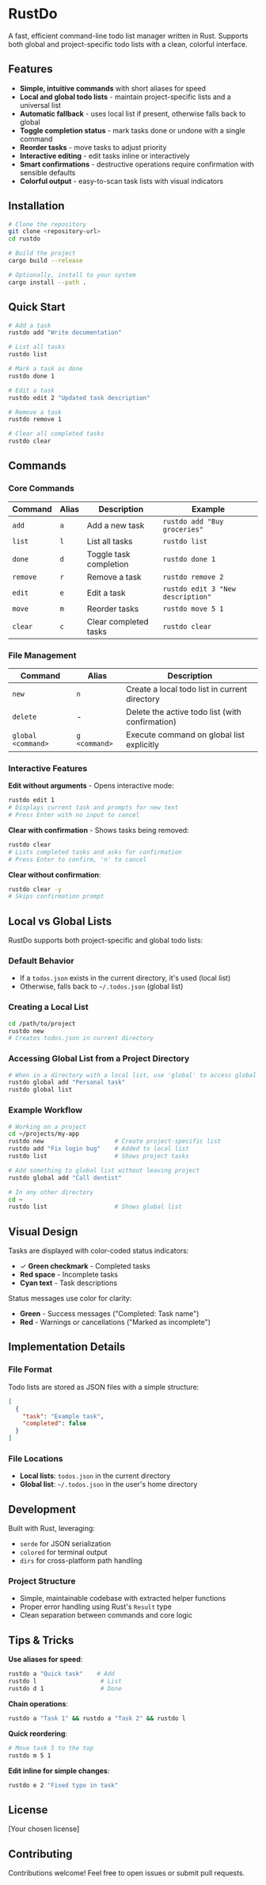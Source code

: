 # RustDo

A fast, efficient command-line todo list manager written in Rust. Supports both global and project-specific todo lists with a clean, colorful interface.

## Features

- **Simple, intuitive commands** with short aliases for speed
- **Local and global todo lists** - maintain project-specific lists and a universal list
- **Automatic fallback** - uses local list if present, otherwise falls back to global
- **Toggle completion status** - mark tasks done or undone with a single command
- **Reorder tasks** - move tasks to adjust priority
- **Interactive editing** - edit tasks inline or interactively
- **Smart confirmations** - destructive operations require confirmation with sensible defaults
- **Colorful output** - easy-to-scan task lists with visual indicators

## Installation

```bash
# Clone the repository
git clone <repository-url>
cd rustdo

# Build the project
cargo build --release

# Optionally, install to your system
cargo install --path .
```

## Quick Start

```bash
# Add a task
rustdo add "Write documentation"

# List all tasks
rustdo list

# Mark a task as done
rustdo done 1

# Edit a task
rustdo edit 2 "Updated task description"

# Remove a task
rustdo remove 1

# Clear all completed tasks
rustdo clear
```

## Commands

### Core Commands

| Command | Alias | Description | Example |
|---------|-------|-------------|---------|
| `add` | `a` | Add a new task | `rustdo add "Buy groceries"` |
| `list` | `l` | List all tasks | `rustdo list` |
| `done` | `d` | Toggle task completion | `rustdo done 1` |
| `remove` | `r` | Remove a task | `rustdo remove 2` |
| `edit` | `e` | Edit a task | `rustdo edit 3 "New description"` |
| `move` | `m` | Reorder tasks | `rustdo move 5 1` |
| `clear` | `c` | Clear completed tasks | `rustdo clear` |

### File Management

| Command | Alias | Description |
|---------|-------|-------------|
| `new` | `n` | Create a local todo list in current directory |
| `delete` | - | Delete the active todo list (with confirmation) |
| `global <command>` | `g <command>` | Execute command on global list explicitly |

### Interactive Features

**Edit without arguments** - Opens interactive mode:
```bash
rustdo edit 1
# Displays current task and prompts for new text
# Press Enter with no input to cancel
```

**Clear with confirmation** - Shows tasks being removed:
```bash
rustdo clear
# Lists completed tasks and asks for confirmation
# Press Enter to confirm, 'n' to cancel
```

**Clear without confirmation**:
```bash
rustdo clear -y
# Skips confirmation prompt
```

## Local vs Global Lists

RustDo supports both project-specific and global todo lists:

### Default Behavior
- If a `todos.json` exists in the current directory, it's used (local list)
- Otherwise, falls back to `~/.todos.json` (global list)

### Creating a Local List
```bash
cd /path/to/project
rustdo new
# Creates todos.json in current directory
```

### Accessing Global List from a Project Directory
```bash
# When in a directory with a local list, use 'global' to access global
rustdo global add "Personal task"
rustdo global list
```

### Example Workflow
```bash
# Working on a project
cd ~/projects/my-app
rustdo new                    # Create project-specific list
rustdo add "Fix login bug"    # Added to local list
rustdo list                   # Shows project tasks

# Add something to global list without leaving project
rustdo global add "Call dentist"

# In any other directory
cd ~
rustdo list                   # Shows global list
```

## Visual Design

Tasks are displayed with color-coded status indicators:
- ✓ **Green checkmark** - Completed tasks
- **Red space** - Incomplete tasks
- **Cyan text** - Task descriptions

Status messages use color for clarity:
- **Green** - Success messages ("Completed: Task name")
- **Red** - Warnings or cancellations ("Marked as incomplete")

## Implementation Details

### File Format
Todo lists are stored as JSON files with a simple structure:
```json
[
  {
    "task": "Example task",
    "completed": false
  }
]
```

### File Locations
- **Local lists**: `todos.json` in the current directory
- **Global list**: `~/.todos.json` in the user's home directory

## Development

Built with Rust, leveraging:
- `serde` for JSON serialization
- `colored` for terminal output
- `dirs` for cross-platform path handling

### Project Structure
- Simple, maintainable codebase with extracted helper functions
- Proper error handling using Rust's `Result` type
- Clean separation between commands and core logic

## Tips & Tricks

**Use aliases for speed**:
```bash
rustdo a "Quick task"    # Add
rustdo l                  # List
rustdo d 1                # Done
```

**Chain operations**:
```bash
rustdo a "Task 1" && rustdo a "Task 2" && rustdo l
```

**Quick reordering**:
```bash
# Move task 5 to the top
rustdo m 5 1
```

**Edit inline for simple changes**:
```bash
rustdo e 2 "Fixed typo in task"
```

## License

[Your chosen license]

## Contributing

Contributions welcome! Feel free to open issues or submit pull requests.